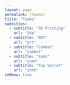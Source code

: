 ```yaml
---
layout: page
permalink: /teams/
title: "Teams"
subtitles:
  - subtitle: "3D Printing"
    url: "3dp"
  - subtitle: "ART"
    url: "art"
  - subtitle: "Combat"
    url: "combat"
  - subtitle: "Sumo"
    url: "sumo"
  - subtitle: "Top Secret"
    url: "shhh"
inMenu: true
---
```

